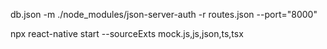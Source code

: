 db.json -m ./node_modules/json-server-auth -r routes.json --port="8000"

npx react-native start --sourceExts mock.js,js,json,ts,tsx
